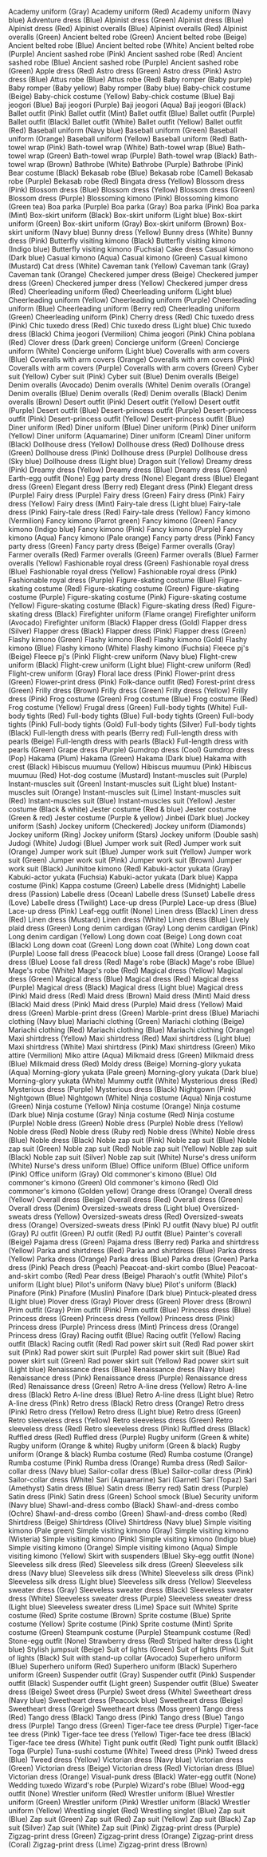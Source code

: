 Academy uniform (Gray)
Academy uniform (Red)
Academy uniform (Navy blue)
Adventure dress (Blue)
Alpinist dress (Green)
Alpinist dress (Blue)
Alpinist dress (Red)
Alpinist overalls (Blue)
Alpinist overalls (Red)
Alpinist overalls (Green)
Ancient belted robe (Green)
Ancient belted robe (Beige)
Ancient belted robe (Blue)
Ancient belted robe (White)
Ancient belted robe (Purple)
Ancient sashed robe (Pink)
Ancient sashed robe (Red)
Ancient sashed robe (Blue)
Ancient sashed robe (Purple)
Ancient sashed robe (Green)
Apple dress (Red)
Astro dress (Green)
Astro dress (Pink)
Astro dress (Blue)
Attus robe (Blue)
Attus robe (Red)
Baby romper (Baby purple)
Baby romper (Baby yellow)
Baby romper (Baby blue)
Baby-chick costume (Beige)
Baby-chick costume (Yellow)
Baby-chick costume (Blue)
Baji jeogori (Blue)
Baji jeogori (Purple)
Baji jeogori (Aqua)
Baji jeogori (Black)
Ballet outfit (Pink)
Ballet outfit (Mint)
Ballet outfit (Blue)
Ballet outfit (Purple)
Ballet outfit (Black)
Ballet outfit (White)
Ballet outfit (Yellow)
Ballet outfit (Red)
Baseball uniform (Navy blue)
Baseball uniform (Green)
Baseball uniform (Orange)
Baseball uniform (Yellow)
Baseball uniform (Red)
Bath-towel wrap (Pink)
Bath-towel wrap (White)
Bath-towel wrap (Blue)
Bath-towel wrap (Green)
Bath-towel wrap (Purple)
Bath-towel wrap (Black)
Bath-towel wrap (Brown)
Bathrobe (White)
Bathrobe (Purple)
Bathrobe (Pink)
Bear costume (Black)
Bekasab robe (Blue)
Bekasab robe (Camel)
Bekasab robe (Purple)
Bekasab robe (Red)
Bingata dress (Yellow)
Blossom dress (Pink)
Blossom dress (Blue)
Blossom dress (Yellow)
Blossom dress (Green)
Blossom dress (Purple)
Blossoming kimono (Pink)
Blossoming kimono (Green tea)
Boa parka (Purple)
Boa parka (Gray)
Boa parka (Pink)
Boa parka (Mint)
Box-skirt uniform (Black)
Box-skirt uniform (Light blue)
Box-skirt uniform (Green)
Box-skirt uniform (Gray)
Box-skirt uniform (Brown)
Box-skirt uniform (Navy blue)
Bunny dress (Yellow)
Bunny dress (White)
Bunny dress (Pink)
Butterfly visiting kimono (Black)
Butterfly visiting kimono (Indigo blue)
Butterfly visiting kimono (Fuchsia)
Cake dress
Casual kimono (Dark blue)
Casual kimono (Aqua)
Casual kimono (Green)
Casual kimono (Mustard)
Cat dress (White)
Caveman tank (Yellow)
Caveman tank (Gray)
Caveman tank (Orange)
Checkered jumper dress (Beige)
Checkered jumper dress (Green)
Checkered jumper dress (Yellow)
Checkered jumper dress (Red)
Cheerleading uniform (Red)
Cheerleading uniform (Light blue)
Cheerleading uniform (Yellow)
Cheerleading uniform (Purple)
Cheerleading uniform (Blue)
Cheerleading uniform (Berry red)
Cheerleading uniform (Green)
Cheerleading uniform (Pink)
Cherry dress (Red)
Chic tuxedo dress (Pink)
Chic tuxedo dress (Red)
Chic tuxedo dress (Light blue)
Chic tuxedo dress (Black)
Chima jeogori (Vermilion)
Chima jeogori (Pink)
China poblana (Red)
Clover dress (Dark green)
Concierge uniform (Green)
Concierge uniform (White)
Concierge uniform (Light blue)
Coveralls with arm covers (Blue)
Coveralls with arm covers (Orange)
Coveralls with arm covers (Pink)
Coveralls with arm covers (Purple)
Coveralls with arm covers (Green)
Cyber suit (Yellow)
Cyber suit (Pink)
Cyber suit (Blue)
Denim overalls (Beige)
Denim overalls (Avocado)
Denim overalls (White)
Denim overalls (Orange)
Denim overalls (Blue)
Denim overalls (Red)
Denim overalls (Black)
Denim overalls (Brown)
Desert outfit (Pink)
Desert outfit (Yellow)
Desert outfit (Purple)
Desert outfit (Blue)
Desert-princess outfit (Purple)
Desert-princess outfit (Pink)
Desert-princess outfit (Yellow)
Desert-princess outfit (Blue)
Diner uniform (Red)
Diner uniform (Blue)
Diner uniform (Pink)
Diner uniform (Yellow)
Diner uniform (Aquamarine)
Diner uniform (Cream)
Diner uniform (Black)
Dollhouse dress (Yellow)
Dollhouse dress (Red)
Dollhouse dress (Green)
Dollhouse dress (Pink)
Dollhouse dress (Purple)
Dollhouse dress (Sky blue)
Dollhouse dress (Light blue)
Dragon suit (Yellow)
Dreamy dress (Pink)
Dreamy dress (Yellow)
Dreamy dress (Blue)
Dreamy dress (Green)
Earth-egg outfit (None)
Egg party dress (None)
Elegant dress (Blue)
Elegant dress (Green)
Elegant dress (Berry red)
Elegant dress (Pink)
Elegant dress (Purple)
Fairy dress (Purple)
Fairy dress (Green)
Fairy dress (Pink)
Fairy dress (Yellow)
Fairy dress (Mint)
Fairy-tale dress (Light blue)
Fairy-tale dress (Pink)
Fairy-tale dress (Red)
Fairy-tale dress (Yellow)
Fancy kimono (Vermilion)
Fancy kimono (Parrot green)
Fancy kimono (Green)
Fancy kimono (Indigo blue)
Fancy kimono (Pink)
Fancy kimono (Purple)
Fancy kimono (Aqua)
Fancy kimono (Pale orange)
Fancy party dress (Pink)
Fancy party dress (Green)
Fancy party dress (Beige)
Farmer overalls (Gray)
Farmer overalls (Red)
Farmer overalls (Green)
Farmer overalls (Blue)
Farmer overalls (Yellow)
Fashionable royal dress (Green)
Fashionable royal dress (Blue)
Fashionable royal dress (Yellow)
Fashionable royal dress (Pink)
Fashionable royal dress (Purple)
Figure-skating costume (Blue)
Figure-skating costume (Red)
Figure-skating costume (Green)
Figure-skating costume (Purple)
Figure-skating costume (Pink)
Figure-skating costume (Yellow)
Figure-skating costume (Black)
Figure-skating dress (Red)
Figure-skating dress (Black)
Firefighter uniform (Flame orange)
Firefighter uniform (Avocado)
Firefighter uniform (Black)
Flapper dress (Gold)
Flapper dress (Silver)
Flapper dress (Black)
Flapper dress (Pink)
Flapper dress (Green)
Flashy kimono (Green)
Flashy kimono (Red)
Flashy kimono (Gold)
Flashy kimono (Blue)
Flashy kimono (White)
Flashy kimono (Fuchsia)
Fleece pj's (Beige)
Fleece pj's (Pink)
Flight-crew uniform (Navy blue)
Flight-crew uniform (Black)
Flight-crew uniform (Light blue)
Flight-crew uniform (Red)
Flight-crew uniform (Gray)
Floral lace dress (Pink)
Flower-print dress (Green)
Flower-print dress (Pink)
Folk-dance outfit (Red)
Forest-print dress (Green)
Frilly dress (Brown)
Frilly dress (Green)
Frilly dress (Yellow)
Frilly dress (Pink)
Frog costume (Green)
Frog costume (Blue)
Frog costume (Red)
Frog costume (Yellow)
Frugal dress (Green)
Full-body tights (White)
Full-body tights (Red)
Full-body tights (Blue)
Full-body tights (Green)
Full-body tights (Pink)
Full-body tights (Gold)
Full-body tights (Silver)
Full-body tights (Black)
Full-length dress with pearls (Berry red)
Full-length dress with pearls (Beige)
Full-length dress with pearls (Black)
Full-length dress with pearls (Green)
Grape dress (Purple)
Gumdrop dress (Cool)
Gumdrop dress (Pop)
Hakama (Plum)
Hakama (Green)
Hakama (Dark blue)
Hakama with crest (Black)
Hibiscus muumuu (Yellow)
Hibiscus muumuu (Pink)
Hibiscus muumuu (Red)
Hot-dog costume (Mustard)
Instant-muscles suit (Purple)
Instant-muscles suit (Green)
Instant-muscles suit (Light blue)
Instant-muscles suit (Orange)
Instant-muscles suit (Lime)
Instant-muscles suit (Red)
Instant-muscles suit (Blue)
Instant-muscles suit (Yellow)
Jester costume (Black & white)
Jester costume (Red & blue)
Jester costume (Green & red)
Jester costume (Purple & yellow)
Jinbei (Dark blue)
Jockey uniform (Sash)
Jockey uniform (Checkered)
Jockey uniform (Diamonds)
Jockey uniform (Ring)
Jockey uniform (Stars)
Jockey uniform (Double sash)
Judogi (White)
Judogi (Blue)
Jumper work suit (Red)
Jumper work suit (Orange)
Jumper work suit (Blue)
Jumper work suit (Yellow)
Jumper work suit (Green)
Jumper work suit (Pink)
Jumper work suit (Brown)
Jumper work suit (Black)
Junihitoe kimono (Red)
Kabuki-actor yukata (Gray)
Kabuki-actor yukata (Fuchsia)
Kabuki-actor yukata (Dark blue)
Kappa costume (Pink)
Kappa costume (Green)
Labelle dress (Midnight)
Labelle dress (Passion)
Labelle dress (Ocean)
Labelle dress (Sunset)
Labelle dress (Love)
Labelle dress (Twilight)
Lace-up dress (Purple)
Lace-up dress (Blue)
Lace-up dress (Pink)
Leaf-egg outfit (None)
Linen dress (Black)
Linen dress (Red)
Linen dress (Mustard)
Linen dress (White)
Linen dress (Blue)
Lively plaid dress (Green)
Long denim cardigan (Gray)
Long denim cardigan (Pink)
Long denim cardigan (Yellow)
Long down coat (Beige)
Long down coat (Black)
Long down coat (Green)
Long down coat (White)
Long down coat (Purple)
Loose fall dress (Peacock blue)
Loose fall dress (Orange)
Loose fall dress (Blue)
Loose fall dress (Red)
Mage's robe (Black)
Mage's robe (Blue)
Mage's robe (White)
Mage's robe (Red)
Magical dress (Yellow)
Magical dress (Green)
Magical dress (Blue)
Magical dress (Red)
Magical dress (Purple)
Magical dress (Black)
Magical dress (Light blue)
Magical dress (Pink)
Maid dress (Red)
Maid dress (Brown)
Maid dress (Mint)
Maid dress (Black)
Maid dress (Pink)
Maid dress (Purple)
Maid dress (Yellow)
Maid dress (Green)
Marble-print dress (Green)
Marble-print dress (Blue)
Mariachi clothing (Navy blue)
Mariachi clothing (Green)
Mariachi clothing (Beige)
Mariachi clothing (Red)
Mariachi clothing (Blue)
Mariachi clothing (Orange)
Maxi shirtdress (Yellow)
Maxi shirtdress (Red)
Maxi shirtdress (Light blue)
Maxi shirtdress (White)
Maxi shirtdress (Pink)
Maxi shirtdress (Green)
Miko attire (Vermilion)
Miko attire (Aqua)
Milkmaid dress (Green)
Milkmaid dress (Blue)
Milkmaid dress (Red)
Moldy dress (Beige)
Morning-glory yukata (Aqua)
Morning-glory yukata (Pale green)
Morning-glory yukata (Dark blue)
Morning-glory yukata (White)
Mummy outfit (White)
Mysterious dress (Red)
Mysterious dress (Purple)
Mysterious dress (Black)
Nightgown (Pink)
Nightgown (Blue)
Nightgown (White)
Ninja costume (Aqua)
Ninja costume (Green)
Ninja costume (Yellow)
Ninja costume (Orange)
Ninja costume (Dark blue)
Ninja costume (Gray)
Ninja costume (Red)
Ninja costume (Purple)
Noble dress (Green)
Noble dress (Purple)
Noble dress (Yellow)
Noble dress (Red)
Noble dress (Ruby red)
Noble dress (White)
Noble dress (Blue)
Noble dress (Black)
Noble zap suit (Pink)
Noble zap suit (Blue)
Noble zap suit (Green)
Noble zap suit (Red)
Noble zap suit (Yellow)
Noble zap suit (Black)
Noble zap suit (Silver)
Noble zap suit (White)
Nurse's dress uniform (White)
Nurse's dress uniform (Blue)
Office uniform (Blue)
Office uniform (Pink)
Office uniform (Gray)
Old commoner's kimono (Blue)
Old commoner's kimono (Green)
Old commoner's kimono (Red)
Old commoner's kimono (Golden yellow)
Orange dress (Orange)
Overall dress (Yellow)
Overall dress (Beige)
Overall dress (Red)
Overall dress (Green)
Overall dress (Denim)
Oversized-sweats dress (Light blue)
Oversized-sweats dress (Yellow)
Oversized-sweats dress (Red)
Oversized-sweats dress (Orange)
Oversized-sweats dress (Pink)
PJ outfit (Navy blue)
PJ outfit (Gray)
PJ outfit (Green)
PJ outfit (Red)
PJ outfit (Blue)
Painter's coverall (Beige)
Pajama dress (Green)
Pajama dress (Berry red)
Parka and shirtdress (Yellow)
Parka and shirtdress (Red)
Parka and shirtdress (Blue)
Parka dress (Yellow)
Parka dress (Orange)
Parka dress (Blue)
Parka dress (Green)
Parka dress (Pink)
Peach dress (Peach)
Peacoat-and-skirt combo (Blue)
Peacoat-and-skirt combo (Red)
Pear dress (Beige)
Pharaoh's outfit (White)
Pilot's uniform (Light blue)
Pilot's uniform (Navy blue)
Pilot's uniform (Black)
Pinafore (Pink)
Pinafore (Muslin)
Pinafore (Dark blue)
Pintuck-pleated dress (Light blue)
Plover dress (Gray)
Plover dress (Green)
Plover dress (Brown)
Prim outfit (Gray)
Prim outfit (Pink)
Prim outfit (Blue)
Princess dress (Blue)
Princess dress (Green)
Princess dress (Yellow)
Princess dress (Pink)
Princess dress (Purple)
Princess dress (Mint)
Princess dress (Orange)
Princess dress (Gray)
Racing outfit (Blue)
Racing outfit (Yellow)
Racing outfit (Black)
Racing outfit (Red)
Rad power skirt suit (Red)
Rad power skirt suit (Pink)
Rad power skirt suit (Purple)
Rad power skirt suit (Blue)
Rad power skirt suit (Green)
Rad power skirt suit (Yellow)
Rad power skirt suit (Light blue)
Renaissance dress (Blue)
Renaissance dress (Navy blue)
Renaissance dress (Pink)
Renaissance dress (Purple)
Renaissance dress (Red)
Renaissance dress (Green)
Retro A-line dress (Yellow)
Retro A-line dress (Black)
Retro A-line dress (Blue)
Retro A-line dress (Light blue)
Retro A-line dress (Pink)
Retro dress (Black)
Retro dress (Orange)
Retro dress (Pink)
Retro dress (Yellow)
Retro dress (Light blue)
Retro dress (Green)
Retro sleeveless dress (Yellow)
Retro sleeveless dress (Green)
Retro sleeveless dress (Red)
Retro sleeveless dress (Pink)
Ruffled dress (Black)
Ruffled dress (Red)
Ruffled dress (Purple)
Rugby uniform (Green & white)
Rugby uniform (Orange & white)
Rugby uniform (Green & black)
Rugby uniform (Orange & black)
Rumba costume (Red)
Rumba costume (Orange)
Rumba costume (Pink)
Rumba dress (Orange)
Rumba dress (Red)
Sailor-collar dress (Navy blue)
Sailor-collar dress (Blue)
Sailor-collar dress (Pink)
Sailor-collar dress (White)
Sari (Aquamarine)
Sari (Garnet)
Sari (Topaz)
Sari (Amethyst)
Satin dress (Blue)
Satin dress (Berry red)
Satin dress (Purple)
Satin dress (Pink)
Satin dress (Green)
School smock (Blue)
Security uniform (Navy blue)
Shawl-and-dress combo (Black)
Shawl-and-dress combo (Ochre)
Shawl-and-dress combo (Green)
Shawl-and-dress combo (Red)
Shirtdress (Beige)
Shirtdress (Olive)
Shirtdress (Navy blue)
Simple visiting kimono (Pale green)
Simple visiting kimono (Gray)
Simple visiting kimono (Wisteria)
Simple visiting kimono (Pink)
Simple visiting kimono (Indigo blue)
Simple visiting kimono (Orange)
Simple visiting kimono (Aqua)
Simple visiting kimono (Yellow)
Skirt with suspenders (Blue)
Sky-egg outfit (None)
Sleeveless silk dress (Red)
Sleeveless silk dress (Green)
Sleeveless silk dress (Navy blue)
Sleeveless silk dress (White)
Sleeveless silk dress (Pink)
Sleeveless silk dress (Light blue)
Sleeveless silk dress (Yellow)
Sleeveless sweater dress (Gray)
Sleeveless sweater dress (Black)
Sleeveless sweater dress (White)
Sleeveless sweater dress (Purple)
Sleeveless sweater dress (Light blue)
Sleeveless sweater dress (Lime)
Space suit (White)
Sprite costume (Red)
Sprite costume (Brown)
Sprite costume (Blue)
Sprite costume (Yellow)
Sprite costume (Pink)
Sprite costume (Mint)
Sprite costume (Green)
Steampunk costume (Purple)
Steampunk costume (Red)
Stone-egg outfit (None)
Strawberry dress (Red)
Striped halter dress (Light blue)
Stylish jumpsuit (Beige)
Suit of lights (Green)
Suit of lights (Pink)
Suit of lights (Black)
Suit with stand-up collar (Avocado)
Superhero uniform (Blue)
Superhero uniform (Red)
Superhero uniform (Black)
Superhero uniform (Green)
Suspender outfit (Gray)
Suspender outfit (Pink)
Suspender outfit (Black)
Suspender outfit (Light green)
Suspender outfit (Blue)
Sweater dress (Beige)
Sweet dress (Purple)
Sweet dress (White)
Sweetheart dress (Navy blue)
Sweetheart dress (Peacock blue)
Sweetheart dress (Beige)
Sweetheart dress (Greige)
Sweetheart dress (Moss green)
Tango dress (Red)
Tango dress (Black)
Tango dress (Pink)
Tango dress (Blue)
Tango dress (Purple)
Tango dress (Green)
Tiger-face tee dress (Purple)
Tiger-face tee dress (Pink)
Tiger-face tee dress (Yellow)
Tiger-face tee dress (Black)
Tiger-face tee dress (White)
Tight punk outfit (Red)
Tight punk outfit (Black)
Toga (Purple)
Tuna-sushi costume (White)
Tweed dress (Pink)
Tweed dress (Blue)
Tweed dress (Yellow)
Victorian dress (Navy blue)
Victorian dress (Green)
Victorian dress (Beige)
Victorian dress (Red)
Victorian dress (Blue)
Victorian dress (Orange)
Visual-punk dress (Black)
Water-egg outfit (None)
Wedding tuxedo
Wizard's robe (Purple)
Wizard's robe (Blue)
Wood-egg outfit (None)
Wrestler uniform (Red)
Wrestler uniform (Blue)
Wrestler uniform (Green)
Wrestler uniform (Pink)
Wrestler uniform (Black)
Wrestler uniform (Yellow)
Wrestling singlet (Red)
Wrestling singlet (Blue)
Zap suit (Blue)
Zap suit (Green)
Zap suit (Red)
Zap suit (Yellow)
Zap suit (Black)
Zap suit (Silver)
Zap suit (White)
Zap suit (Pink)
Zigzag-print dress (Purple)
Zigzag-print dress (Green)
Zigzag-print dress (Orange)
Zigzag-print dress (Coral)
Zigzag-print dress (Lime)
Zigzag-print dress (Brown)
